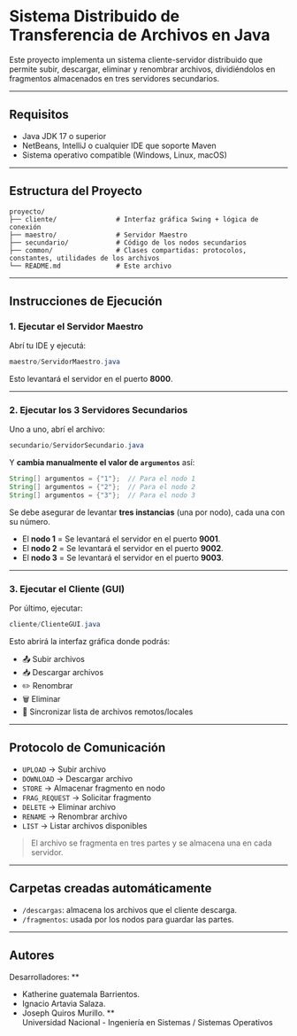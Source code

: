 # Sistema Distribuido de Transferencia de Archivos en Java

Este proyecto implementa un sistema cliente-servidor distribuido que permite subir, descargar, eliminar y renombrar archivos, 
dividiéndolos en fragmentos almacenados en tres servidores secundarios.

---

## Requisitos

- Java JDK 17 o superior
- NetBeans, IntelliJ o cualquier IDE que soporte Maven
- Sistema operativo compatible (Windows, Linux, macOS)

---

## Estructura del Proyecto

```
proyecto/
├── cliente/               # Interfaz gráfica Swing + lógica de conexión
├── maestro/               # Servidor Maestro
├── secundario/            # Código de los nodos secundarios
├── common/                # Clases compartidas: protocolos, constantes, utilidades de los archivos
└── README.md              # Este archivo
```

---

## Instrucciones de Ejecución

### 1. Ejecutar el Servidor Maestro
Abrí tu IDE y ejecutá:

```java
maestro/ServidorMaestro.java
```

Esto levantará el servidor en el puerto **8000**.

---

### 2. Ejecutar los 3 Servidores Secundarios

Uno a uno, abrí el archivo:

```java
secundario/ServidorSecundario.java
```

Y **cambia manualmente el valor de `argumentos`** así:

```java
String[] argumentos = {"1"};  // Para el nodo 1
String[] argumentos = {"2"};  // Para el nodo 2
String[] argumentos = {"3"};  // Para el nodo 3
```

Se debe asegurar de levantar **tres instancias** (una por nodo), cada una con su número.

- El **nodo 1** = Se levantará el servidor en el puerto **9001**.
- El **nodo 2** = Se levantará el servidor en el puerto **9002**.
- El **nodo 3** = Se levantará el servidor en el puerto **9003**.
---

### 3. Ejecutar el Cliente (GUI)

Por último, ejecutar:

```java
cliente/ClienteGUI.java
```

Esto abrirá la interfaz gráfica donde podrás:

- 📤 Subir archivos
- 📥 Descargar archivos
- ✏️ Renombrar
- 🗑️ Eliminar
- 🔄 Sincronizar lista de archivos remotos/locales

---

## Protocolo de Comunicación

- `UPLOAD` → Subir archivo
- `DOWNLOAD` → Descargar archivo
- `STORE` → Almacenar fragmento en nodo
- `FRAG_REQUEST` → Solicitar fragmento
- `DELETE` → Eliminar archivo
- `RENAME` → Renombrar archivo
- `LIST` → Listar archivos disponibles

> El archivo se fragmenta en tres partes y se almacena una en cada servidor.

---

## Carpetas creadas automáticamente

- `/descargas`: almacena los archivos que el cliente descarga.
- `/fragmentos`: usada por los nodos para guardar las partes.

---

## Autores

Desarrolladores:
**
- Katherine guatemala Barrientos.
- Ignacio Artavia Salaza.
- Joseph Quiros Murillo.
**  
Universidad Nacional - Ingeniería en Sistemas / Sistemas Operativos
